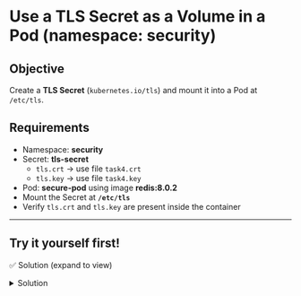 # Use a TLS Secret as a Volume in a Pod (namespace: security)

## Objective
Create a **TLS Secret** (`kubernetes.io/tls`) and mount it into a Pod at `/etc/tls`.

## Requirements
- Namespace: **security**
- Secret: **tls-secret**
  - `tls.crt` → use file `task4.crt`
  - `tls.key` → use file `task4.key`
- Pod: **secure-pod** using image **redis:8.0.2**
- Mount the Secret at **`/etc/tls`**
- Verify `tls.crt` and `tls.key` are present inside the container

---

## Try it yourself first!

✅ Solution (expand to view)
<details><summary>Solution</summary>
  
```bash
# 1) Create TLS Secret
kubectl -n security create secret tls tls-secret \
  --key ./task4.key \
  --cert ./task4.crt

# 2) Create Pod
kubectl apply -f - <<'EOF'
apiVersion: v1
kind: Pod
metadata:
  name: secure-pod
  namespace: security
spec:
  containers:
  - name: secure-pod
    image: redis:8.0.2
    volumeMounts:
    - name: secret-vol
      mountPath: /etc/tls
      readOnly: true
  volumes:
  - name: secret-vol
    secret:
      secretName: tls-secret
EOF

# 3) Verify
kubectl -n security wait --for=condition=Ready pod/secure-pod --timeout=90s
kubectl -n security exec secure-pod -- ls -l /etc/tls
kubectl -n security exec secure-pod -- sh -c 'ls -l /etc/tls/tls.*'
```
</details>
